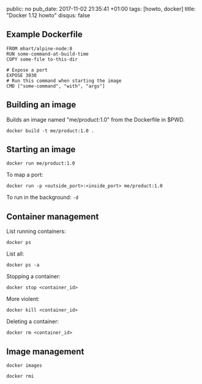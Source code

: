 public: no
pub_date: 2017-11-02 21:35:41 +01:00
tags: [howto, docker]
title: "Docker 1.12 howto"
disqus: false

## Example Dockerfile

```
FROM mhart/alpine-node:8
RUN some-command-at-build-time
COPY some-file to-this-dir

# Expose a port
EXPOSE 3030
# Run this command when starting the image
CMD ["some-command", "with", "args"]
```

## Building an image

Builds an image named "me/product:1.0" from the Dockerfile in $PWD.

    docker build -t me/product:1.0 .

## Starting an image

    docker run me/product:1.0

To map a port:

    docker run -p <outside_port>:<inside_port> me/product:1.0

To run in the background: `-d`

## Container management

List running containers:

    docker ps

List all:

    docker ps -a

Stopping a container:

    docker stop <container_id>

More violent:

    docker kill <container_id>

Deleting a container:

    docker rm <container_id>

## Image management

    docker images

    docker rmi
